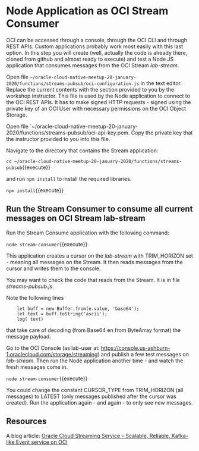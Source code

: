 # Node Application as OCI Stream Consumer

OCI can be accessed through a console, through the OCI CLI and through REST APIs. Custom applications probably work most easily with this last option. In this step you will create (well, actually the code is already there, cloned from github and almost ready to execute) and test a Node JS application that consumes messages from the OCI Stream *lab-stream*. 

Open file `~/oracle-cloud-native-meetup-20-january-2020/functions/streams-pubsub/oci-configuration.js` in the text editor. Replace the current contents with the section provided to you by the workshop instructor. This file is used by the Node application to connect to the OCI REST APIs. It has to make signed HTTP requests - signed using the private key of an OCI User with necessary permissions on the OCI Object Storage.

Open file `~/oracle-cloud-native-meetup-20-january-2020/functions/streams-pubsub/oci-api-key.pem. Copy the private key that the instructor provided to you into this file.

Navigate to the directory that contains the Stream application:

`cd ~/oracle-cloud-native-meetup-20-january-2020/functions/streams-pubsub`{{execute}}

and run `npm install` to install the required libraries.

`npm install`{{execute}} 

## Run the Stream Consumer to consume all current messages on OCI Stream lab-stream

Run the Stream Consume application with the following command:

`node stream-consumer`{{execute}}

This application creates a cursor on the *lab-stream* with TRIM_HORIZON set - meaning all messages on the Stream. It then reads messages from the cursor and writes them to the console.

You may want to check the code that reads from the Stream. It is in file *streams-pubsub.js*.

Note the following lines
```
    let buff = new Buffer.from(e.value, 'base64');
    let text = buff.toString('ascii');
    log( text)
```

that take care of decoding (from  Base64 en from ByteArray format) the message payload.

Go to the OCI Console (as lab-user at: https://console.us-ashburn-1.oraclecloud.com/storage/streaming) and publish a few test messages on *lab-stream*. Then run the Node application another time - and watch the fresh messages come in.

`node stream-consumer`{{execute}}

You could change the constant CURSOR_TYPE from TRIM_HORIZON (all messages) to LATEST (only messages published after the cursor was created). Run the application again - and again - to only see new messages.


## Resources

A blog article: [Oracle Cloud Streaming Service – Scalable, Reliable, Kafka-like Event service on OCI](https://technology.amis.nl/2020/01/07/oracle-cloud-streaming-service-scalable-reliable-kafka-like-event-service-on-oci)


